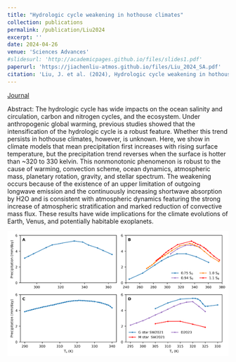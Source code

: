 ```yaml
---
title: "Hydrologic cycle weakening in hothouse climates"
collection: publications
permalink: /publication/Liu2024
excerpt: ''
date: 2024-04-26
venue: 'Sciences Advances'
#slidesurl: 'http://academicpages.github.io/files/slides1.pdf'
paperurl: 'https://jiachenliu-atmos.github.io/files/Liu_2024_SA.pdf'
citation: 'Liu, J. et al. (2024), Hydrologic cycle weakening in hothouse climates, Science Advances, 10(17), p. eado2515.'
---
```


[Journal](https://doi.org/10.1126/sciadv.ado2515)

Abstract: The hydrologic cycle has wide impacts on the ocean salinity and circulation, carbon and nitrogen cycles, and the ecosystem. Under anthropogenic global warming, previous studies showed that the intensification of the hydrologic cycle is a robust feature. Whether this trend persists in hothouse climates, however, is unknown. Here, we show in climate models that mean precipitation first increases with rising surface temperature, but the precipitation trend reverses when the surface is hotter than ~320 to 330 kelvin. This nonmonotonic phenomenon is robust to the cause of warming, convection scheme, ocean dynamics, atmospheric mass, planetary rotation, gravity, and stellar spectrum. The weakening occurs because of the existence of an upper limitation of outgoing longwave emission and the continuously increasing shortwave absorption by H2O and is consistent with atmospheric dynamics featuring the strong increase of atmospheric stratification and marked reduction of convective mass flux. These results have wide implications for the climate evolutions of Earth, Venus, and potentially habitable exoplanets.

![Reserved_P.png](/images/Reserved_P.png)



